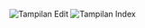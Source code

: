 ![Tampilan Edit](https://github.com/Wynxed/LEVEL-3-TUGAS-10/assets/154579745/8393d116-a0a4-46a0-a2fb-ca8da72ee4fa)
![Tampilan Index](https://github.com/Wynxed/LEVEL-3-TUGAS-10/assets/154579745/e5033f60-cd18-4666-97fd-c2c5598a3f6f)
